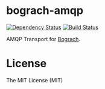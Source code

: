 # bograch-amqp

[![Dependency Status](https://david-dm.org/zkochan/bograch-amqp/status.svg?style=flat)](https://david-dm.org/zkochan/bograch-amqp)
[![Build Status](http://img.shields.io/travis/zkochan/bograch-amqp.svg?style=flat)](https://travis-ci.org/zkochan/bograch-amqp)


AMQP Transport for [Bograch](https://github.com/zkochan/bograch).


License
========

The MIT License (MIT)
